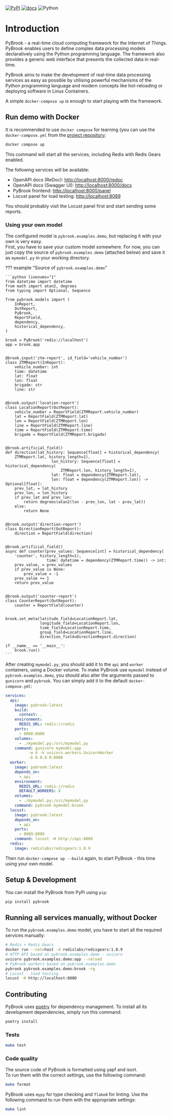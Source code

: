 [![PyPI](https://img.shields.io/pypi/v/pybrook?style=for-the-badge&color=purple)](https://pypi.org/project/pybrook/)
[![docs](https://img.shields.io/badge/docs-mkdocs+mkdocstrings-lightblue?style=for-the-badge)](https://pybrook.github.io/pybrook/)
![Python](https://img.shields.io/badge/python-3.7%2B-blue?style=for-the-badge)

# Introduction

PyBrook - a real-time cloud computing framework for the Internet of Things.
PyBrook enables users to define complex data processing models declaratively using the Python programming language.
The framework also provides a generic web interface that presents the collected data in real-time.

PyBrook aims to make the development of real-time data processing services as easy as possible by utilising powerful 
mechanisms of the Python programming language and modern concepts like hot-reloading or deploying software in Linux Containers.

A simple `docker-compose up` is enough to start playing with the framework.

## Run demo with Docker

It is recommended to use `docker compose` for learning (you can use the `docker-compose.yml` from the [project repository](https://github.com/pybrook/pybrook/blob/master/docker-compose.yml):

```bash
docker compose up
```

This command will start all the services, including Redis with Redis Gears enabled.

The following services will be available:

- OpenAPI docs (ReDoc): <http://localhost:8000/redoc> 
- OpenAPI docs (Swagger UI): <http://localhost:8000/docs> 
- PyBrook frontend: <http://localhost:8000/panel> 
- Locust panel for load testing: <http://localhost:8089>

You should probably visit the Locust panel first and start sending some reports.

### Using your own model

The configured model is `pybrook.examples.demo`, but replacing it with your own is very easy.  
First, you have to save your custom model somewhere. 
For now, you can just copy the source of `pybrook.examples.demo` (attached below) and save it as `mymodel.py` in your working directory.

??? example "Source of `pybrook.examples.demo`"

    ```python linenums="1"
    from datetime import datetime
    from math import atan2, degrees
    from typing import Optional, Sequence
    
    from pybrook.models import (
        InReport,
        OutReport,
        PyBrook,
        ReportField,
        dependency,
        historical_dependency,
    )
    
    brook = PyBrook('redis://localhost')
    app = brook.app
    
    
    @brook.input('ztm-report', id_field='vehicle_number')
    class ZTMReport(InReport):
        vehicle_number: int
        time: datetime
        lat: float
        lon: float
        brigade: str
        line: str
    
    
    @brook.output('location-report')
    class LocationReport(OutReport):
        vehicle_number = ReportField(ZTMReport.vehicle_number)
        lat = ReportField(ZTMReport.lat)
        lon = ReportField(ZTMReport.lon)
        line = ReportField(ZTMReport.line)
        time = ReportField(ZTMReport.time)
        brigade = ReportField(ZTMReport.brigade)
    
    
    @brook.artificial_field()
    def direction(lat_history: Sequence[float] = historical_dependency(
        ZTMReport.lat, history_length=1),
                        lon_history: Sequence[float] = historical_dependency(
                            ZTMReport.lon, history_length=1),
                        lat: float = dependency(ZTMReport.lat),
                        lon: float = dependency(ZTMReport.lon)) -> Optional[float]:
        prev_lat, = lat_history
        prev_lon, = lon_history
        if prev_lat and prev_lon:
            return degrees(atan2(lon - prev_lon, lat - prev_lat))
        else:
            return None
    
    
    @brook.output('direction-report')
    class DirectionReport(OutReport):
        direction = ReportField(direction)
    
    
    @brook.artificial_field()
    async def counter(prev_values: Sequence[int] = historical_dependency(
        'counter', history_length=1),
                      time: datetime = dependency(ZTMReport.time)) -> int:
        prev_value, = prev_values
        if prev_value is None:
            prev_value = -1
        prev_value += 1
        return prev_value
    
    
    @brook.output('counter-report')
    class CounterReport(OutReport):
        counter = ReportField(counter)
    
    
    brook.set_meta(latitude_field=LocationReport.lat,
                   longitude_field=LocationReport.lon,
                   time_field=LocationReport.time,
                   group_field=LocationReport.line,
                   direction_field=DirectionReport.direction)
    
    if __name__ == '__main__':
        brook.run()
    ```

After creating `mymodel.py`, you should add it to the `api` and `worker` containers, using a Docker volume.
To make PyBrook use `mymodel` instead of `pybrook.examples.demo`, you should also alter the arguments passed to `gunicorn` and `pybrook`. 
You can simply add it to the default `docker-compose.yml`:

```yaml hl_lines="20 21 10 11 12 13 14 24" linenums="1"
services:
  api:
    image: pybrook:latest
    build:
      context: .
    environment:
      REDIS_URL: redis://redis
    ports:
      - 8000:8000
    volumes:
      - ./mymodel.py:/src/mymodel.py
    command: gunicorn mymodel:app 
          -w 4 -k uvicorn.workers.UvicornWorker 
          -b 0.0.0.0:8000
  worker:
    image: pybrook:latest
    depends_on:
      - api
    environment:
      REDIS_URL: redis://redis
      DEFAULT_WORKERS: 8
    volumes:
      - ./mymodel.py:/src/mymodel.py
    command: pybrook mymodel:brook
  locust:
    image: pybrook:latest
    depends_on:
      - api
    ports:
      - 8089:8089
    command: locust -H http://api:8000
  redis:
    image: redislabs/redisgears:1.0.9
```

Then run `docker-compose up --build` again, to start PyBrook - this time using your own model.

## Setup & Development

You can install the PyBrook from PyPi using `pip`:

```bash
pip install pybrook
```

## Running all services manually, without Docker

To run the `pybrook.examples.demo` model, you have to start all the required services manually:

```bash
# Redis + Redis Gears
docker run --net=host -d redislabs/redisgears:1.0.9
# HTTP API based on pybrook.examples.demo - uvicorn
uvicorn pybrook.examples.demo:app --reload  
# PyBrook workers based on pybrook.examples.demo 
pybrook pybrook.examples.demo:brook -rg 
# Locust - load testing
locust -H http://localhost:8000
```

## Contributing

PyBrook uses [poetry](https://python-poetry.org) for dependency management.
To install all its development dependencies, simply run this command:

```bash
poetry install
```

### Tests

```bash
make test
```

### Code quality

The source code of PyBrook is formatted using yapf and isort.  
To run them with the correct settings, use the following command:

```bash
make format
```

PyBrook uses `mypy` for type checking and `flake8` for linting.
Use the following command to run them with the appropriate settings:

```bash
make lint
```